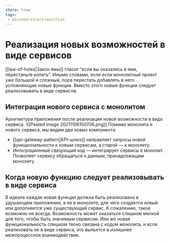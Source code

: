```yaml
---
share: true
tags:
 - microservice/transition
---
```

# Реализация новых возможностей в виде сервисов
[[law-of-holes|Закон ямы]] гласит “если вы оказались в яме, перестаньте копать”. Иными словами, если если монолитный проект уже большой и сложный, пора перестать добавлять в него усложняющие новые функции. Вместо этого новые функции следует реализовывать в виде сервисов.
## Интеграция нового сервиса с монолитом
Архитектура приложения после реализации новой возможности в виде сервиса.
![[Pasted image 20211106150706.png]]
Помимо монолита и нового сервиса, мы видим два новых компонента:
- [[api-gateway-pattern|API-шлюз]] направляет запросы новой функциональности к новым сервисам, а старой — к монолиту.
- *Интеграционный связующий код* — интегрирует сервисы в монолит. Позволяет сервису обращаться к данным, принадлежащим монолиту.
## Когда новую функцию следует реализовывать в виде сервиса
В идеале каждая новая функция должна быть реализована в удушающем приложении, а не в монолите, для чего создается новый или дополняется уже существующий сервис. К сожалению, такое возможно не всегда.
Возможность может оказаться слишком мелкой для того, чтобы быть значимым сервисом. Или же новая функциональность слишком тесно связана с кодом монолита, и если реализовать ее в виде сервиса, это выльется в излишнее межпроцессное взаимодействие.
